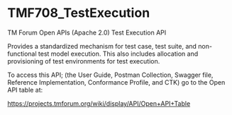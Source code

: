 # TMF708_TestExecution
TM Forum Open APIs (Apache 2.0) Test Execution API

Provides a standardized mechanism for test case, test suite, and non-functional test model execution. This also includes allocation and provisioning of test environments for test execution.

To access this API; (the User Guide, Postman Collection, Swagger file, Reference Implementation, Conformance Profile, and CTK) go to the Open API table at:

https://projects.tmforum.org/wiki/display/API/Open+API+Table
